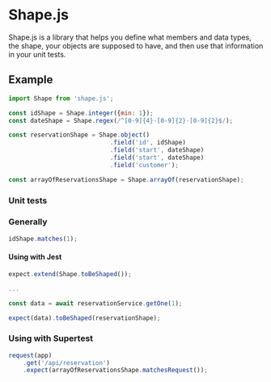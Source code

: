 # Shape.js

Shape.js is a library that helps you define what members and data types, the shape, your objects are supposed to have, and then use that information in your unit tests.

## Example

```js
import Shape from 'shape.js';

const idShape = Shape.integer({min: 1});
const dateShape = Shape.regex(/^[0-9]{4}-[0-9]{2}-[0-9]{2}$/);

const reservationShape = Shape.object()
                            .field('id', idShape)
                            .field('start', dateShape)
                            .field('start', dateShape)
                            .field('customer');

const arrayOfReservationsShape = Shape.arrayOf(reservationShape);

```

### Unit tests

### Generally
```js
idShape.matches(1);
```

#### Using with Jest

```js
expect.extend(Shape.toBeShaped());

...

const data = await reservationService.getOne(1);

expect(data).toBeShaped(reservationShape);
```

### Using with Supertest
```js
request(app)
    .get('/api/reservation')
    .expect(arrayOfReservationsShape.matchesRequest());

```
